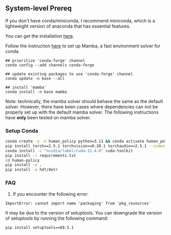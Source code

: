 ## System-level Prereq

If you don't have conda/miniconda, I recommend miniconda, which is a lightweight version of anaconda that has essential features.

You can get the installation [here](https://docs.anaconda.com/free/miniconda/).

Follow the instruction [here](https://stackoverflow.com/questions/76760906/installing-mamba-on-a-machine-with-conda) to set up Mamba, a fast environment solver for conda.

```
## prioritize 'conda-forge' channel
conda config --add channels conda-forge

## update existing packages to use 'conda-forge' channel
conda update -n base --all

## install 'mamba'
conda install -n base mamba
```

Note: technically, the mamba solver should behave the same as the default solver. However, there have been cases where dependencies
can not be properly set up with the default mamba solver. The following instructions have **only** been tested on mamba solver.

### Setup Conda

```bash
conda create -y -n human_policy python=3.11 && conda activate human_policy
pip install torch==2.5.1 torchvision==0.20.1 torchaudio==2.5.1 --index-url https://download.pytorch.org/whl/cu124
conda install -c "nvidia/label/cuda-12.4.0" cuda-toolkit
pip install -r requirements.txt
cd human-policy
pip install -e .
pip install -e hdt/detr
```

### FAQ

1. If you encounter the following error:

```
ImportError: cannot import name 'packaging' from 'pkg_resources' 
```

It may be due to the version of setuptools. You can downgrade the version of setuptools by running the following command:

```bash
pip install setuptools==69.5.1
```
